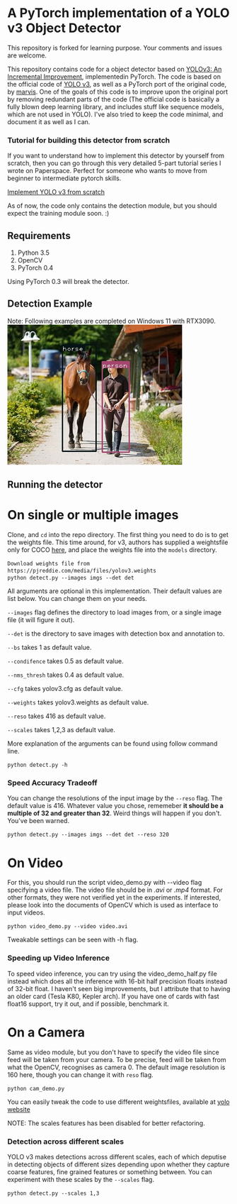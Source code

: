 # A PyTorch implementation of a YOLO v3 Object Detector

This repository is forked for learning purpose. Your comments and issues are welcome.


This repository contains code for a object detector based on [YOLOv3: An Incremental Improvement](https://pjreddie.com/media/files/papers/YOLOv3.pdf), implementedin PyTorch. The code is based on the official code of [YOLO v3](https://github.com/pjreddie/darknet), as well as a PyTorch 
port of the original code, by [marvis](https://github.com/marvis/pytorch-yolo2). One of the goals of this code is to improve
upon the original port by removing redundant parts of the code (The official code is basically a fully blown deep learning 
library, and includes stuff like sequence models, which are not used in YOLO). I've also tried to keep the code minimal, and 
document it as well as I can. 

### Tutorial for building this detector from scratch
If you want to understand how to implement this detector by yourself from scratch, then you can go through this very detailed 5-part tutorial series I wrote on Paperspace. Perfect for someone who wants to move from beginner to intermediate pytorch skills. 

[Implement YOLO v3 from scratch](https://blog.paperspace.com/how-to-implement-a-yolo-object-detector-in-pytorch/)

As of now, the code only contains the detection module, but you should expect the training module soon. :) 

## Requirements
1. Python 3.5
2. OpenCV
3. PyTorch 0.4

Using PyTorch 0.3 will break the detector.



## Detection Example
Note: Following examples are completed on Windows 11 with RTX3090.
<img alt="Detection Example" src="https://github.com/RyanFeiluX/eng-pytorch-yolov3/blob/master/det_OIP-C.jpg"/>
## Running the detector

# On single or multiple images

Clone, and `cd` into the repo directory. The first thing you need to do is to get the weights file.
This time around, for v3, authors has supplied a weightsfile only for COCO [here](https://pjreddie.com/media/files/yolov3.weights), and place
the weights file into the `models` directory.

```
Download weights file from https://pjreddie.com/media/files/yolov3.weights 
python detect.py --images imgs --det det 
```

All arguments are optional in this implementation. Their default values are list below. You can change them on your needs.

`--images` flag defines the directory to load images from, or a single image file (it will figure it out).

`--det` is the directory to save images with detection box and annotation to.

`--bs` takes 1 as default value.

`--condifence` takes 0.5 as default value.

`--nms_thresh` takes 0.4 as default value.

`--cfg` takes yolov3.cfg as default value.

`--weights` takes yolov3.weights as default value.

`--reso` takes 416 as default value.

`--scales` takes 1,2,3 as default value.

More explanation of the arguments can be found using follow command line.
```
python detect.py -h
```

### Speed Accuracy Tradeoff
You can change the resolutions of the input image by the `--reso` flag. The default value is 416. Whatever value you chose, rememeber **it should be a multiple of 32 and greater than 32**. Weird things will happen if you don't. You've been warned. 

```
python detect.py --images imgs --det det --reso 320
```

# On Video
For this, you should run the script video_demo.py with --video flag specifying a video file. The video file should be in *.avi* or *.mp4* format.
For other formats, they were not verified yet in the experiments. If interested, please look into the documents of OpenCV which is used as interface to input videos.

```
python video_demo.py --video video.avi
```

Tweakable settings can be seen with -h flag. 

### Speeding up Video Inference

To speed video inference, you can try using the video_demo_half.py file instead which does all the inference with 16-bit half 
precision floats instead of 32-bit float. I haven't seen big improvements, but I attribute that to having an older card 
(Tesla K80, Kepler arch). If you have one of cards with fast float16 support, try it out, and if possible, benchmark it. 

# On a Camera
Same as video module, but you don't have to specify the video file since feed will be taken from your camera. To be precise, 
feed will be taken from what the OpenCV, recognises as camera 0. The default image resolution is 160 here, though you can change it with `reso` flag.

```
python cam_demo.py
```
You can easily tweak the code to use different weightsfiles, available at [yolo website](https://pjreddie.com/darknet/yolo/)

NOTE: The scales features has been disabled for better refactoring.
### Detection across different scales
YOLO v3 makes detections across different scales, each of which deputise in detecting objects of different sizes depending upon whether they capture coarse features, fine grained features or something between. You can experiment with these scales by the `--scales` flag. 

```
python detect.py --scales 1,3
```


